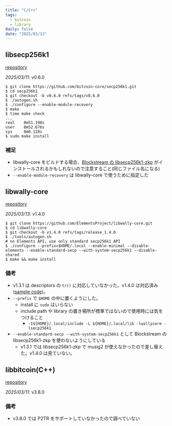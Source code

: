 ```yaml
---
title: "C/C++"
tags:
  - bitcoin
  - library
daily: false
date: "2025/03/13"
---
```


## libsecp256k1

[repository](https://github.com/bitcoin-core/secp256k1)

_2025/03/11_: v0.6.0

```console
$ git clone https://github.com/bitcoin-core/secp256k1.git
$ cd secp256k1
$ git checkout -b v0.6.0 refs/tags/v0.6.0
$ ./autogen.sh
$ ./configure --enable-module-recovery
$ make
$ time make check
...
real    0m51.198s
user    0m52.676s
sys     0m0.128s
$ sudo make install
```

### 補足

* libwally-core をビルドする場合、[Blockstream の libsecp256k1-zkp](https://github.com/BlockstreamResearch/secp256k1-zkp) がインストールされるかもしれないので注意すること(同じファイル名になる)
* `--enable-module-recovery` は libwally-core で使うために指定した

## libwally-core

[repository](https://github.com/ElementsProject/libwally-core)

_2025/03/13_: v1.4.0

```console
$ git clone https://github.com/ElementsProject/libwally-core.git
$ cd libwally-core
$ git checkout -b v1.4.0 refs/tags/release_1.4.0
$ ./tools/autogen.sh
# no Elements API, use only standard secp256k1 API
$ ./configure --prefix=$HOME/.local --enable-minimal --disable-elements --enable-standard-secp --with-system-secp256k1 --disable-shared
$ make && make install
```

### 備考

* v1.3.1 は descriptors の `tr()` に対応していなかった。v1.4.0 は対応済み([sample code](https://github.com/hirokuma/cpp-descriptor/tree/733869bbddcbeccdbc25bdf44f9a8fd42df8c648))。
* `--prefix` で `$HOME` の中に置くようにした。
  * install に `sudo` はいらない
  * include path や library の置き場所が標準ではないので使用時には気をつけること
    * `-I${HOME}/.local/include -L ${HOME}/.local/lib -lwallycore -lsecp256k1`
* `--enable-standard-secp --with-system-secp256k1` として Blockstream の libsecp256k1-zkp を使わないようにしている
  * v1.3.1 では libsecp256k1-zkp で musig2 が使えなかったので差し替えた。v1.4.0 は見ていない。

## libbitcoin(C++)

[repository](https://github.com/libbitcoin/libbitcoin-system)

_2025/03/11_: v3.8.0

### 備考

* v3.8.0 では P2TR をサポートしていなかったので調べていない
